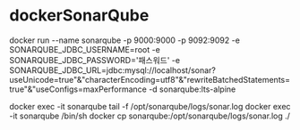 # dockerSonarQube

docker run --name sonarqube -p 9000:9000 -p 9092:9092 -e SONARQUBE_JDBC_USERNAME=root -e SONARQUBE_JDBC_PASSWORD='패스워드' -e SONARQUBE_JDBC_URL=jdbc:mysql://localhost/sonar?useUnicode=true"&"characterEncoding=utf8"&"rewriteBatchedStatements=true"&"useConfigs=maxPerformance -d sonarqube:lts-alpine

docker exec -it sonarqube tail -f /opt/sonarqube/logs/sonar.log
docker exec -it sonarqube /bin/sh
docker cp sonarqube:/opt/sonarqube/logs/sonar.log ./
